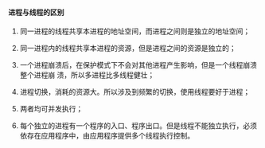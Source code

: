 #### 进程与线程的区别

1) 同⼀进程的线程共享本进程的地址空间，⽽进程之间则是独⽴的地址空间；

2) 同⼀进程内的线程共享本进程的资源，但是进程之间的资源是独⽴的；

3) ⼀个进程崩溃后，在保护模式下不会对其他进程产⽣影响，但是⼀个线程崩溃整个进程崩 溃，所以多进程⽐多线程健壮；


4) 进程切换，消耗的资源⼤。所以涉及到频繁的切换，使⽤线程要好于进程；
5) 两者均可并发执⾏；
6) 每个独⽴的进程有⼀个程序的⼊⼝、程序出⼝。但是线程不能独⽴执⾏，必须依存在应⽤程序中，由应⽤程序提供多个线程执⾏控制。